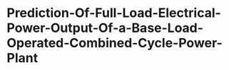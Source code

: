 # Prediction-Of-Full-Load-Electrical-Power-Output-Of-a-Base-Load-Operated-Combined-Cycle-Power-Plant